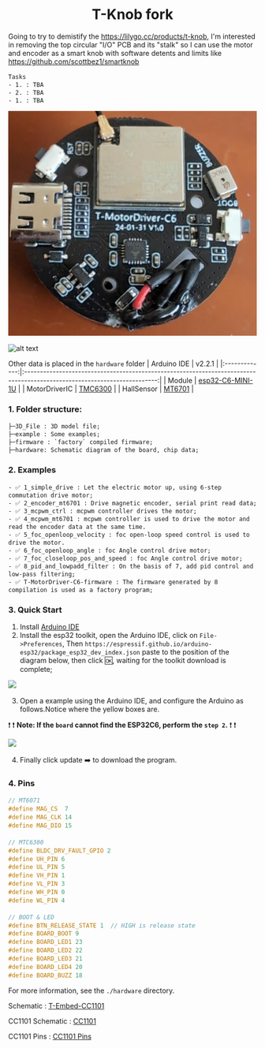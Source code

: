 <h1 align = "center">T-Knob fork</h1>

Going to try to demistify the https://lilygo.cc/products/t-knob, I'm interested in removing the top circular "I/O" PCB and its "stalk" so I can use the motor and encoder as a smart knob with software detents and limits like https://github.com/scottbez1/smartknob

~~~
Tasks
- 1. : TBA
- 2. : TBA
- 1. : TBA
~~~

![alt text](pcb.jpeg)

![alt text](image.png)

Other data is placed in the `hardware` folder
|  Arduino IDE  |                                                          v2.2.1                                                          |
|:-------------:|:------------------------------------------------------------------------------------------------------------------------:|
|    Module     | [esp32-C6-MINI-1U](https://www.espressif.com/sites/default/files/documentation/esp32-c6-mini-1_mini-1u_datasheet_en.pdf) |
| MotorDriverIC |   [TMC6300](https://docs.sparkfun.com/SparkFun_IoT_Brushless_Motor_Driver/assets/component_documentation/TMC6300.pdf)    |
|  HallSensor   |                              [MT6701](https://www.magntek.com.cn/upload/MT6701_Rev.1.0.pdf)                              |

### 1. Folder structure:
~~~
├─3D_File : 3D model file;
├─example : Some examples;
├─firmware : `factory` compiled firmware;
├─hardware: Schematic diagram of the board, chip data;
~~~

### 2. Examples

~~~
- ✅ 1_simple_drive : Let the electric motor up, using 6-step commutation drive motor;
- ✅ 2_encoder_mt6701 : Drive magnetic encoder, serial print read data;
- ✅ 3_mcpwm_ctrl : mcpwm controller drives the motor;
- ✅ 4_mcpwm_mt6701 : mcpwm controller is used to drive the motor and read the encoder data at the same time.
- ✅ 5_foc_openloop_velocity : foc open-loop speed control is used to drive the motor.
- ✅ 6_foc_openloop_angle : foc Angle control drive motor;
- ✅ 7_foc_closeloop_pos_and_speed : foc Angle control drive motor;
- ✅ 8_pid_and_lowpadd_filter : On the basis of 7, add pid control and low-pass filtering;
- ✅ T-MotorDriver-C6-firmware : The firmware generated by 8 compilation is used as a factory program;
~~~

### 3. Quick Start 

1. Install [Arduino IDE](https://www.arduino.cc/en/software)
2. Install the esp32 toolkit, open the Arduino IDE, click on `File->Preferences`, Then `https://espressif.github.io/arduino-esp32/package_esp32_dev_index.json` paste to the position of the diagram below, then click :ok:, waiting for the toolkit download is complete;

![](./hardware/image.png)

3. Open a example using the Arduino IDE, and configure the Arduino as follows.Notice where the yellow boxes are.

:exclamation: :exclamation: **Note: If the `board` cannot find the ESP32C6, perform the `step 2`.** :exclamation: :exclamation:

![](./hardware/image_config.png)

4. Finally click update :arrow_right: to download the program.


### 4. Pins 

~~~c
// MT6071
#define MAG_CS  7
#define MAG_CLK 14
#define MAG_DIO 15

// MTC6300
#define BLDC_DRV_FAULT_GPIO 2
#define UH_PIN 6
#define UL_PIN 5
#define VH_PIN 1
#define VL_PIN 3
#define WH_PIN 0
#define WL_PIN 4

// BOOT & LED
#define BTN_RELEASE_STATE 1  // HIGH is release state
#define BOARD_BOOT 9
#define BOARD_LED1 23
#define BOARD_LED2 22
#define BOARD_LED3 21
#define BOARD_LED4 20
#define BOARD_BUZZ 18
~~~

For more information, see the `./hardware` directory.

Schematic : [T-Embed-CC1101](./hardware/T-Embed-CC1101%20V1.0%2024-07-29.pdf)

CC1101 Schematic : [CC1101](./hardware/cc1101-shield.pdf)

CC1101 Pins : [CC1101 Pins](./hardware/CC1101_pin.png)
